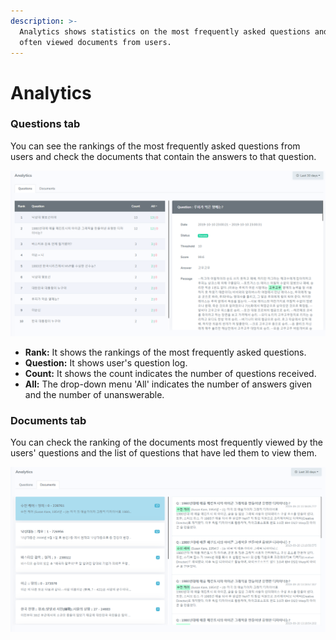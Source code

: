 ```yaml
---
description: >-
  Analytics shows statistics on the most frequently asked questions and most
  often viewed documents from users.
---
```


# Analytics

### Questions tab

You can see the rankings of the most frequently asked questions from users and check the documents that contain the answers to that question.

![Questions tab](../../.gitbook/assets/image%20%2858%29.png)

* **Rank:** It shows the rankings of the most frequently asked questions.
* **Question:** It shows user's question log.
* **Count:** It shows the count indicates the number of questions received.
* **All:** The drop-down menu 'All' indicates the number of answers given and the number of unanswerable.

### Documents tab

You can check the ranking of the documents most frequently viewed by the users' questions and the list of questions that have led them to view them.

![Documents tab](../../.gitbook/assets/image%20%2815%29.png)

